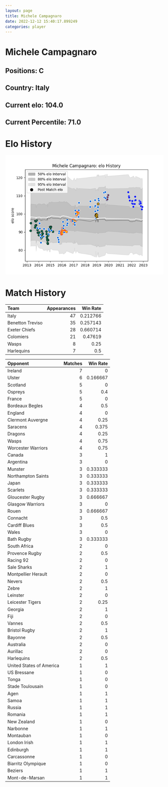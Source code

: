```yaml
---  
layout: page  
title: Michele Campagnaro  
date: 2022-12-12 15:40:17.899249  
categories: player  
---
```

# Michele Campagnaro

## Positions: C

## Country: Italy

## Current elo: 104.0

## Current Percentile: 71.0

# Elo History


![elo history](history_MicheleCampagnaro.png)
# Match History


| Team             |   Appearances |   Win Rate |
|:-----------------|--------------:|-----------:|
| Italy            |            47 |   0.212766 |
| Benetton Treviso |            35 |   0.257143 |
| Exeter Chiefs    |            28 |   0.660714 |
| Colomiers        |            21 |   0.47619  |
| Wasps            |             8 |   0.25     |
| Harlequins       |             7 |   0.5      |

| Opponent                 |   Matches |   Win Rate |
|:-------------------------|----------:|-----------:|
| Ireland                  |         7 |   0        |
| Ulster                   |         6 |   0.166667 |
| Scotland                 |         5 |   0        |
| Ospreys                  |         5 |   0.4      |
| France                   |         5 |   0        |
| Bordeaux Begles          |         4 |   0.5      |
| England                  |         4 |   0        |
| Clermont Auvergne        |         4 |   0.25     |
| Saracens                 |         4 |   0.375    |
| Dragons                  |         4 |   0.25     |
| Wasps                    |         4 |   0.75     |
| Worcester Warriors       |         4 |   0.75     |
| Canada                   |         3 |   1        |
| Argentina                |         3 |   0        |
| Munster                  |         3 |   0.333333 |
| Northampton Saints       |         3 |   0.333333 |
| Japan                    |         3 |   0.333333 |
| Scarlets                 |         3 |   0.333333 |
| Gloucester Rugby         |         3 |   0.666667 |
| Glasgow Warriors         |         3 |   0        |
| Rouen                    |         3 |   0.666667 |
| Connacht                 |         3 |   0.5      |
| Cardiff Blues            |         3 |   0.5      |
| Wales                    |         3 |   0        |
| Bath Rugby               |         3 |   0.333333 |
| South Africa             |         2 |   0        |
| Provence Rugby           |         2 |   0.5      |
| Racing 92                |         2 |   0        |
| Sale Sharks              |         2 |   1        |
| Montpellier Herault      |         2 |   0        |
| Nevers                   |         2 |   0.5      |
| Zebre                    |         2 |   1        |
| Leinster                 |         2 |   0        |
| Leicester Tigers         |         2 |   0.25     |
| Georgia                  |         2 |   1        |
| Fiji                     |         2 |   0        |
| Vannes                   |         2 |   0.5      |
| Bristol Rugby            |         2 |   1        |
| Bayonne                  |         2 |   0.5      |
| Australia                |         2 |   0        |
| Aurillac                 |         2 |   0        |
| Harlequins               |         2 |   0.5      |
| United States of America |         1 |   1        |
| US Bressane              |         1 |   0        |
| Tonga                    |         1 |   0        |
| Stade Toulousain         |         1 |   0        |
| Agen                     |         1 |   1        |
| Samoa                    |         1 |   1        |
| Russia                   |         1 |   1        |
| Romania                  |         1 |   1        |
| New Zealand              |         1 |   0        |
| Narbonne                 |         1 |   1        |
| Montauban                |         1 |   0        |
| London Irish             |         1 |   1        |
| Edinburgh                |         1 |   1        |
| Carcassonne              |         1 |   0        |
| Biarritz Olympique       |         1 |   0        |
| Beziers                  |         1 |   1        |
| Mont-de-Marsan           |         1 |   1        |